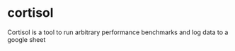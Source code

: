 # cortisol
Cortisol is a tool to run arbitrary performance benchmarks and log data to a google sheet

